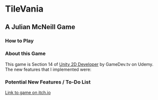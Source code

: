 # TileVania
## A Julian McNeill Game



### How to Play


### About this Game
This game is Section 14 of [Unity 2D Developer](https://www.udemy.com/unitycourse/learn/v4/overview)
by GameDev.tv on Udemy. The new features that I implemented were:

### Potential New Features / To-Do List


[Link to game on itch.io]()
